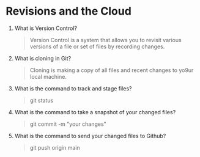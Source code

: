 # Revisions and the Cloud

1. What is Version Control?
   > Version Control is a system that allows you to revisit various versions of a file or set of files by recording changes.
2. What is cloning in Git?
   > Cloning is making a copy of all files and recent changes to yo9ur local machine.
3. What is the command to track and stage files?
   > git status
4. What is the command to take a snapshot of your changed files?
   > git commit -m "your changes"
5. What is the command to send your changed files to Github?
   >git push origin main